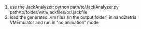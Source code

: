 1. use the JackAnalyzer: python path/to/JackAnalyzer.py path/to/folder/with/jackfiles/or/.jackfile
2. load the generated .vm files (in the output folder) in nand2tetris VMEmulator and run in "no animation" mode